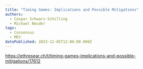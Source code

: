 ```yaml
---
title: "Timing Games: Implications and Possible Mitigations"
authors:
  - Caspar Schwarz-Schilling
  - Michael Neuder
tags:
  - Consensus
  - MEV
datePublished: 2023-12-05T12:00:00.000Z
---
```


<https://ethresear.ch/t/timing-games-implications-and-possible-mitigations/17612>
